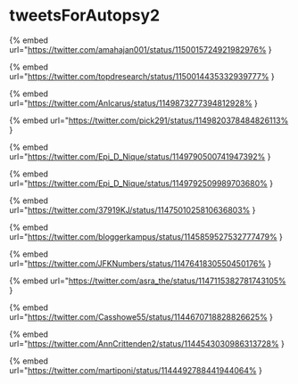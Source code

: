 # tweetsForAutopsy2

{% embed url="https://twitter.com/amahajan001/status/1150015724921982976% }

{% embed url="https://twitter.com/topdresearch/status/1150014435332939777% }

{% embed url="https://twitter.com/AnIcarus/status/1149873277394812928% }

{% embed url="https://twitter.com/pick291/status/1149820378484826113% }

{% embed url="https://twitter.com/Epi_D_Nique/status/1149790500741947392% }

{% embed url="https://twitter.com/Epi_D_Nique/status/1149792509989703680% }

{% embed url="https://twitter.com/37919KJ/status/1147501025810636803% }

{% embed url="https://twitter.com/bloggerkampus/status/1145859527532777479% }

{% embed url="https://twitter.com/JFKNumbers/status/1147641830550450176% }

{% embed url="https://twitter.com/asra_the/status/1147115382781743105% }

{% embed url="https://twitter.com/Casshowe55/status/1144670718828826625% }

{% embed url="https://twitter.com/AnnCrittenden2/status/1144543030986313728% }

{% embed url="https://twitter.com/martiponi/status/1144492788441944064% }

